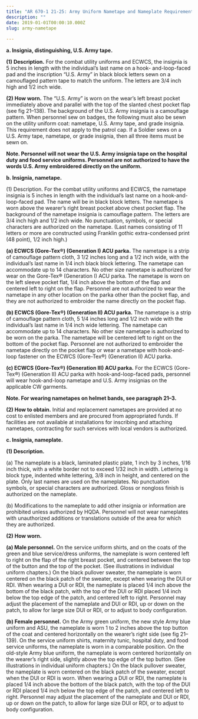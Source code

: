 ```yaml
---
title: "AR 670-1 21-25: Army Uniform Nametape and Nameplate Requirements"
description: ""
date: 2019-01-01T00:00:10.000Z
slug: army-nametape
 
---
```


<strong>a. Insignia, distinguishing, U.S. Army tape.</strong>

<strong>(1) Description.</strong> For the combat utility uniforms and ECWCS, the insignia is 5 inches in length with the individual’s last name on a hook- and-loop-faced pad and the inscription “U.S. Army” in black block letters sewn on a camouflaged pattern tape to match the uniform. The letters are 3/4 inch high and 1/2 inch wide.

<strong>(2) How worn.</strong> The “U.S. Army” is worn on the wear’s left breast pocket immediately above and parallel with the top of the slanted chest pocket flap (see fig 21–138). The background of the U.S. Army insignia is a camouflage pattern. When personnel sew on badges, the following must also be sewn on the utility uniform coat: nametape, U.S. Army tape, and grade insignia. This requirement does not apply to the patrol cap. If a Soldier sews on a U.S. Army tape, nametape, or grade insignia, then all three items must be sewn on.

<strong>Note. Personnel will not wear the U.S. Army insignia tape on the hospital duty and food service uniforms. Personnel are not
authorized to have the words U.S. Army embroidered directly on the uniform.</strong>

<strong>b. Insignia, nametape.</strong>

(1) Description. For the combat utility uniforms and ECWCS, the nametape insignia is 5 inches in length with the individual’s last name on a hook-and-loop-faced pad. The name will be in black block letters. The nametape is worn above the wearer’s right breast pocket above chest pocket flap. The background of the nametape insignia is camouflage pattern. The letters are 3/4 inch high and 1/2 inch wide. No punctuation, symbols, or special characters are authorized on the nametape. (Last names consisting of 11 letters or more are constructed using Franklin gothic extra-condensed print (48 point), 1/2 inch high.)

<strong>(a) ECWCS (Gore-Tex®) (Generation I) ACU parka.</strong> The nametape is a strip of camouflage pattern cloth, 3 1/2 inches long and a 1/2 inch wide, with the individual’s last name in 1/4 inch black block lettering. The nametape can accommodate up to 14 characters. No other size nametape is authorized for wear on the Gore-Tex® (Generation I) ACU parka. The nametape is worn on the left sleeve pocket flat, 1/4 inch above the bottom of the flap and centered left to right on the flap. Personnel are not authorized to wear the nametape in any other location on the parka other than the pocket flap, and they are not authorized to embroider the name directly on the pocket flap.

<strong>(b) ECWCS (Gore-Tex®) (Generation II) ACU parka.</strong> The nametape is a strip of camouflage pattern cloth, 5 1/4 inches long and 1/2 inch wide with the individual’s last name in 1/4 inch wide lettering. The nametape can accommodate up to 14 characters. No other size nametape is authorized to be worn on the parka. The nametape will be centered left to right on the bottom of the pocket flap. Personnel are not authorized to embroider the nametape directly on the pocket flap or wear a nametape with hook-and-loop fastener on the ECWCS (Gore-Tex®) (Generation II) ACU parka.

<strong>(c) ECWCS (Gore-Tex®) (Generation III) ACU parka.</strong> For the ECWCS (Gore-Tex®) (Generation II) ACU parka with hook-and-loop-faced pads, personnel will wear hook-and-loop nametape and U.S. Army insignias on the applicable CW garments.

<strong>Note. For wearing nametapes on helmet bands, see paragraph 21–3.</strong>

<strong>(2) How to obtain.</strong> Initial and replacement nametapes are provided at no cost to enlisted members and are procured from appropriated funds. If facilities are not available at installations for inscribing and attaching nametapes, contracting for such services with local vendors is authorized.

<strong>c. Insignia, nameplate.</strong>

<strong>(1) Description.</strong>

(a) The nameplate is a black, laminated plastic plate, 1 inch by 3 inches, 1/16 inch thick, with a white border not to exceed 1/32 inch in width. Lettering is block type, indented white lettering, 3/8 inch in height, and centered on the plate. Only last names are used on the nameplates. No punctuation symbols, or special characters are authorized. Gloss or nongloss finish is authorized on the nameplate.

(b) Modifications to the nameplate to add other insignia or information are prohibited unless authorized by HQDA. Personnel will not wear nameplates with unauthorized additions or translations outside of the area for which they are authorized.

<strong>(2) How worn.</strong>

<strong>(a) Male personnel.</strong> On the service uniform shirts, and on the coats of the green and blue service/dress uniforms, the nameplate is worn centered left to right on the flap of the right breast pocket, and centered between the top of the button and the top of the pocket. (See illustrations in individual uniform chapters.) On the black pullover sweater, the nameplate is worn centered on the black patch of the sweater, except when wearing the DUI or RDI. When wearing a DUI or RDI, the nameplate is placed 1/4 inch above the bottom of the black patch, with the top of the DUI or RDI placed 1/4 inch below the top edge of the patch, and centered left to right. Personnel may adjust the placement of the nameplate and DUI or RDI, up or down on the patch, to allow for large size DUI or RDI, or to adjust to body configuration.

<strong>(b) Female personnel.</strong> On the Army green uniform, the new style Army blue uniform and ASU, the nameplate is worn 1 to 2 inches above the top button of the coat and centered horizontally on the wearer’s right side (see fig 21–139). On the service uniform shirts, maternity tunic, hospital duty, and food service uniforms, the nameplate is worn in a comparable position. On the old-style Army blue uniform, the nameplate is worn centered horizontally on the wearer’s right side, slightly above the top edge of the top button. (See illustrations in individual uniform chapters.) On the black pullover sweater, the nameplate is worn centered on the black patch of the sweater, except when the DUI or RDI is worn. When wearing a DUI or RDI, the nameplate is placed 1/4 inch above the bottom of the black patch, with the top of the DUI or RDI placed 1/4 inch below the top edge of the patch, and centered left to right. Personnel may adjust the placement of the nameplate and DUI or RDI, up or down on the patch, to allow for large size DUI or RDI, or to adjust to body configuration.

